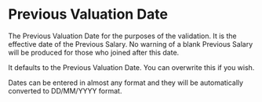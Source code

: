 # Previous Valuation Date

The Previous Valuation Date for the purposes of the validation. It is
the effective date of the Previous Salary. No warning of a blank
Previous Salary will be produced for those who joined after this date.

It defaults to the Previous Valuation Date. You can overwrite this if
you wish.

Dates can be entered in almost any format and they will be automatically
converted to DD/MM/YYYY format.
